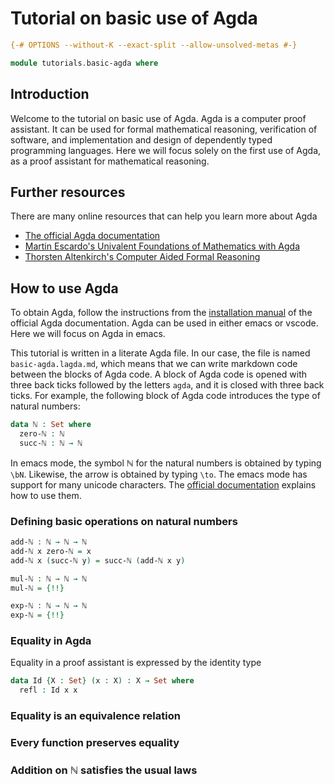 # Tutorial on basic use of Agda

```agda
{-# OPTIONS --without-K --exact-split --allow-unsolved-metas #-}

module tutorials.basic-agda where
```

## Introduction

Welcome to the tutorial on basic use of Agda. Agda is a computer proof assistant. It can be used for formal mathematical reasoning, verification of software, and implementation and design of dependently typed programming languages. Here we will focus solely on the first use of Agda, as a proof assistant for mathematical reasoning.

## Further resources

There are many online resources that can help you learn more about Agda

* [The official Agda documentation](https://agda.readthedocs.io/en/v2.6.2.1/)
* [Martin Escardo's Univalent Foundations of Mathematics with Agda](https://www.cs.bham.ac.uk/~mhe/HoTT-UF-in-Agda-Lecture-Notes/)
* [Thorsten Altenkirch's Computer Aided Formal Reasoning](http://www.cs.nott.ac.uk/~psztxa/g53cfr/)

## How to use Agda

To obtain Agda, follow the instructions from the [installation manual](https://agda.readthedocs.io/en/v2.6.2.1/getting-started/installation.html) of the official Agda documentation. Agda can be used in either emacs or vscode. Here we will focus on Agda in emacs.

This tutorial is written in a literate Agda file. In our case, the file is named `basic-agda.lagda.md`, which means that we can write markdown code between the blocks of Agda code. A block of Agda code is opened with three back ticks followed by the letters `agda`, and it is closed with three back ticks. For example, the following block of Agda code introduces the type of natural numbers:

```agda
data ℕ : Set where
  zero-ℕ : ℕ
  succ-ℕ : ℕ → ℕ
```

In emacs mode, the symbol ℕ for the natural numbers is obtained by typing `\bN`. Likewise, the arrow is obtained by typing `\to`. The emacs mode has support for many unicode characters. The [official documentation](https://agda.readthedocs.io/en/v2.6.2.1/tools/emacs-mode.html#unicode-input) explains how to use them.

### Defining basic operations on natural numbers

```agda
add-ℕ : ℕ → ℕ → ℕ
add-ℕ x zero-ℕ = x
add-ℕ x (succ-ℕ y) = succ-ℕ (add-ℕ x y)

mul-ℕ : ℕ → ℕ → ℕ
mul-ℕ = {!!}

exp-ℕ : ℕ → ℕ → ℕ
exp-ℕ = {!!}
```

### Equality in Agda

Equality in a proof assistant is expressed by the identity type

```agda
data Id {X : Set} (x : X) : X → Set where
  refl : Id x x
```

### Equality is an equivalence relation

### Every function preserves equality

### Addition on ℕ satisfies the usual laws

###

